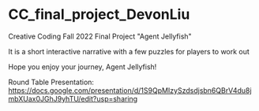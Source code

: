 # CC_final_project_DevonLiu
Creative Coding Fall 2022 Final Project "Agent Jellyfish"

It is a short interactive narrative with a few puzzles for players to work out

Hope you enjoy your journey, Agent Jellyfish!

Round Table Presentation: 
https://docs.google.com/presentation/d/1S9QpMIzySzdsdjsbn6QBrV4du8jmbXUax0JGhJ9yhTU/edit?usp=sharing
